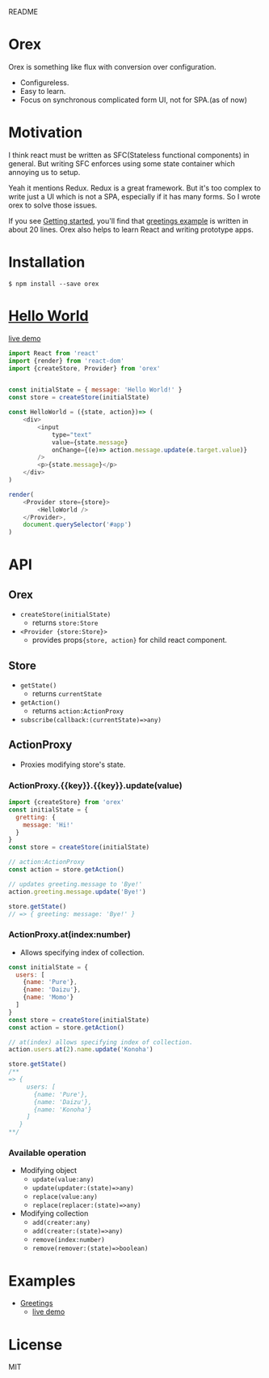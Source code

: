 README

# Orex
Orex is something like flux with conversion over configuration.

- Configureless.
- Easy to learn.
- Focus on synchronous complicated form UI, not for SPA.(as of now)

# Motivation
I think react must be written as SFC(Stateless functional components) in general.
But writing SFC enforces using some state container which annoying us to setup.

Yeah it mentions Redux. Redux is a great framework.
But it's too complex to write just a UI which is not a SPA, especially if it has many forms.
So I wrote orex to solve those issues.

If you see [Getting started](https://github.com/notsunohito/orex/wiki#getting-started), you'll find that [greetings example](http://notsu.gg/orex/examples/greetings/) is written in about 20 lines.
Orex also helps to learn React and writing prototype apps.

# Installation
```
$ npm install --save orex
```

# [Hello World](https://github.com/notsunohito/orex/tree/master/examples/helloworld)
[live demo](http://notsu.gg/orex/examples/helloworld)

```js
import React from 'react'
import {render} from 'react-dom'
import {createStore, Provider} from 'orex'


const initialState = { message: 'Hello World!' }
const store = createStore(initialState)

const HelloWorld = ({state, action})=> (
    <div>
        <input
            type="text"
            value={state.message}
            onChange={(e)=> action.message.update(e.target.value)}
        />
        <p>{state.message}</p>
    </div>
)

render(
    <Provider store={store}>
        <HelloWorld />
    </Provider>,
    document.querySelector('#app')
)
```

# API
## Orex
- `createStore(initialState)`
	- returns `store:Store`
- `<Provider {store:Store}>`
	- provides props`{store, action}` for child react component.

## Store
- `getState()`
	- returns `currentState`
- `getAction()`
	- returns `action:ActionProxy`
- `subscribe(callback:(currentState)=>any)`

## ActionProxy
- Proxies modifying store's state.

### ActionProxy.{{key}}.{{key}}.update(value)
```js
import {createStore} from 'orex'
const initialState = {
  gretting: {
    message: 'Hi!'
  }
}
const store = createStore(initialState)

// action:ActionProxy
const action = store.getAction()

// updates greeting.message to 'Bye!'
action.greeting.message.update('Bye!')

store.getState()
// => { greeting: message: 'Bye!' }
```

### ActionProxy.at(index:number)
- Allows specifying index of collection.

```js
const initialState = {
  users: [
    {name: 'Pure'},
    {name: 'Daizu'},
    {name: 'Momo'}
  ]
}
const store = createStore(initialState)
const action = store.getAction()

// at(index) allows specifying index of collection.
action.users.at(2).name.update('Konoha')

store.getState()
/**
=> {
     users: [
       {name: 'Pure'},
       {name: 'Daizu'},
       {name: 'Konoha'}
     ]
   }
**/
```

### Available operation
- Modifying object
	- `update(value:any)`
	- `update(updater:(state)=>any)`
	- `replace(value:any)`
	- `replace(replacer:(state)=>any)`
- Modifying collection
	- `add(creater:any)`
	- `add(creater:(state)=>any)`
	- `remove(index:number)`
	- `remove(remover:(state)=>boolean)`

# Examples
- [Greetings](https://github.com/notsunohito/orex/tree/master/examples/greetings)
	- [live demo](http://notsu.gg/orex/examples/greetings/)

# License
MIT

